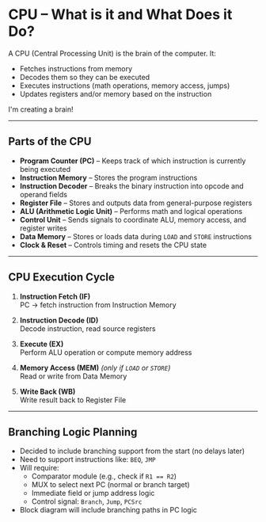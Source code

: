 # CPU – What is it and What Does it Do?

A CPU (Central Processing Unit) is the brain of the computer. It:

- Fetches instructions from memory
- Decodes them so they can be executed
- Executes instructions (math operations, memory access, jumps)
- Updates registers and/or memory based on the instruction

I'm creating a brain! 

---

##  Parts of the CPU

- **Program Counter (PC)** – Keeps track of which instruction is currently being executed
- **Instruction Memory** – Stores the program instructions
- **Instruction Decoder** – Breaks the binary instruction into opcode and operand fields
- **Register File** – Stores and outputs data from general-purpose registers
- **ALU (Arithmetic Logic Unit)** – Performs math and logical operations
- **Control Unit** – Sends signals to coordinate ALU, memory access, and register writes
- **Data Memory** – Stores or loads data during `LOAD` and `STORE` instructions
- **Clock & Reset** – Controls timing and resets the CPU state

---

##  CPU Execution Cycle

1. **Instruction Fetch (IF)**  
   PC → fetch instruction from Instruction Memory

2. **Instruction Decode (ID)**  
   Decode instruction, read source registers

3. **Execute (EX)**  
   Perform ALU operation or compute memory address

4. **Memory Access (MEM)** *(only if `LOAD` or `STORE`)*  
   Read or write from Data Memory

5. **Write Back (WB)**  
   Write result back to Register File
---
##  Branching Logic Planning

- Decided to include branching support from the start (no delays later)
- Need to support instructions like: `BEQ`, `JMP`
- Will require:
  - Comparator module (e.g., check if `R1 == R2`)
  - MUX to select next PC (normal or branch target)
  - Immediate field or jump address logic
  - Control signal: `Branch`, `Jump`, `PCSrc`
- Block diagram will include branching paths in PC logic
